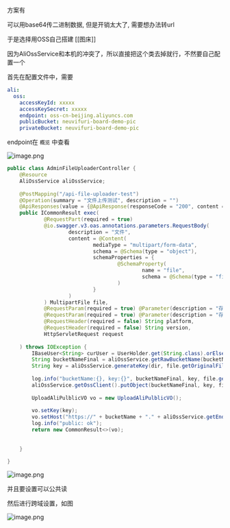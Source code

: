 
方案有

可以用base64传二进制数据, 但是开销太大了, 需要想办法转url

于是选择用OSS自己搭建 [[图床]]

因为AliOssService和本机的冲突了，所以直接把这个类去掉就行，不然要自己配置一个

首先在配置文件中，需要

```yml
ali:  
  oss:  
    accessKeyId: xxxxx 
    accessKeySecret: xxxxx  
    endpoint: oss-cn-beijing.aliyuncs.com  
    publicBucket: neuvifuri-board-demo-pic  
    privateBucket: neuvifuri-board-demo-pic
```

endpoint在 `概览` 中查看

![image.png](https://gitee.com/xin_accio/pic-go-images/raw/master/20250829172509873.png)


```java
public class AdminFileUploaderController {  
    @Resource  
    AliOssService aliOssService;  
  
    @PostMapping("/api-file-uploader-test")  
    @Operation(summary = "文件上传测试", description = "")  
    @ApiResponses(value = {@ApiResponse(responseCode = "200", content = {@Content(schema = @Schema(implementation = UploadAliPulblicVO.class), mediaType = "application/json")})})  
    public ICommonResult exec(  
            @RequestPart(required = true)  
            @io.swagger.v3.oas.annotations.parameters.RequestBody(  
                    description = "文件",  
                    content = @Content(  
                            mediaType = "multipart/form-data",  
                            schema = @Schema(type = "object"),  
                            schemaProperties = {  
                                    @SchemaProperty(  
                                            name = "file",  
                                            schema = @Schema(type = "file", description = "文件", format = "binary")  
                                    )  
                            }  
                    )  
            ) MultipartFile file,  
            @RequestParam(required = true) @Parameter(description = "存储桶") String bucketName,  
            @RequestParam(required = true) @Parameter(description = "存放文件夹") String dir,  
            @RequestHeader(required = false) String platform,  
            @RequestHeader(required = false) String version,  
            HttpServletRequest request  
  
    ) throws IOException {  
        IBaseUser<String> curUser = UserHolder.get(String.class).orElseThrow(() -> BizException.DATA_NOT_FOUND.withMessage("The user does not exists"));  
        String bucketNameFinal = aliOssService.getRawBucketName(bucketName);  
        String key = aliOssService.generateKey(dir, file.getOriginalFilename());  
  
        log.info("bucketName:{}, key:{}", bucketNameFinal, key, file.getInputStream());  
        aliOssService.getOssClient().putObject(bucketNameFinal, key, file.getInputStream());  
  
        UploadAliPulblicVO vo = new UploadAliPulblicVO();  
  
        vo.setKey(key);  
        vo.setHost("https://" + bucketName + "." + aliOssService.getEndpoint());  
        log.info("public: ok");  
        return new CommonResult<>(vo);  
  
  
    }  
  
}
```

![image.png](https://gitee.com/xin_accio/pic-go-images/raw/master/20250829173420090.png)

并且要设置可以公共读

然后进行跨域设置，如图

![image.png](https://gitee.com/xin_accio/pic-go-images/raw/master/20250829172556847.png)
